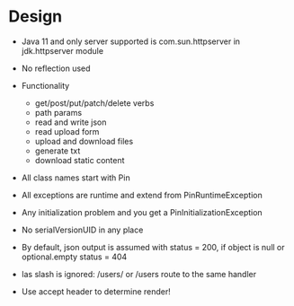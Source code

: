 # Design

* Java 11 and only server supported is com.sun.httpserver in jdk.httpserver module
* No reflection used
* Functionality
  * get/post/put/patch/delete verbs
  * path params
  * read and write json
  * read upload form
  * upload and download files
  * generate txt
  * download static content
  
* All class names start with Pin
* All exceptions are runtime and extend from PinRuntimeException
* Any initialization problem and you get a PinInitializationException
* No serialVersionUID in any place
* By default, json output is assumed with status = 200, if object is null or optional.empty status = 404
* las slash is ignored: /users/ or /users route to the same handler
* Use accept header to determine render!

